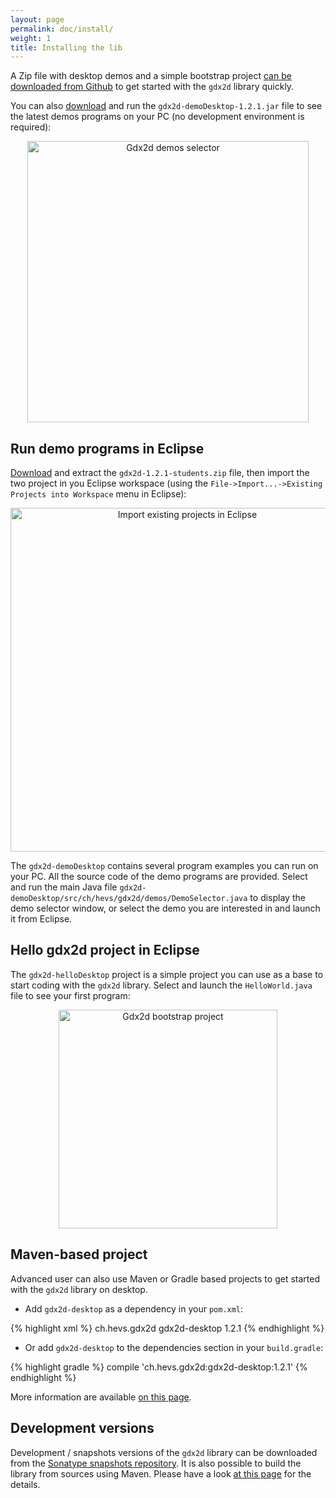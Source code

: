 ```yaml
---
layout: page
permalink: doc/install/
weight: 1
title: Installing the lib
---
```


A Zip file with desktop demos and a simple bootstrap project [can be downloaded from Github](https://github.com/hevs-isi/gdx2d/releases/download/v1.2.1/gdx2d-1.2.1-students.zip) to get started with the `gdx2d` library quickly.

You can also [download](https://github.com/hevs-isi/gdx2d/releases/download/v1.2.1/gdx2d-demoDesktop-1.2.1.jar) and run the `gdx2d-demoDesktop-1.2.1.jar` file to see the latest demos programs on your PC (no development environment is required):

<center>
  <a title="Gdx2d demos selector" href="https://github.com/hevs-isi/gdx2d/releases/download/v1.2.1/gdx2d-demoDesktop-1.2.1.jar"><img alt="Gdx2d demos selector" height="450" src="{{ site.baseurl }}/assets/doc/demo-selector.png"></a>
</center>

## Run demo programs in Eclipse

[Download](https://github.com/hevs-isi/gdx2d/releases/download/v1.2.1/gdx2d-1.2.1-students.zip) and extract the `gdx2d-1.2.1-students.zip` file, then import the two project in you Eclipse workspace (using the `File->Import...->Existing Projects into Workspace` menu in Eclipse):

<center>
    <img alt="Import existing projects in Eclipse" height="550" src="{{ site.baseurl }}/assets/doc/import.png">
</center>

The `gdx2d-demoDesktop` contains several program examples you can run on your PC. All the source code of the demo programs are provided. Select and run the main Java file `gdx2d-demoDesktop/src/ch/hevs/gdx2d/demos/DemoSelector.java` to display the demo selector window, or select the demo you are interested in and launch it from Eclipse.

## Hello gdx2d project in Eclipse

The `gdx2d-helloDesktop` project is a simple project you can use as a base to start coding with the `gdx2d` library. Select and launch the `HelloWorld.java` file to see your first program:

<center>
    <img alt="Gdx2d bootstrap project" height="350" src="{{ site.baseurl }}/assets/doc/hello-world-students.png">
</center>

## Maven-based project

Advanced user can also use Maven or Gradle based projects to get started with the `gdx2d` library on desktop.

* Add `gdx2d-desktop` as a dependency in your `pom.xml`:

{% highlight xml %}
<dependency>
  <groupId>ch.hevs.gdx2d</groupId>
  <artifactId>gdx2d-desktop</artifactId>
  <version>1.2.1</version>
</dependency>
{% endhighlight %}

* Or add `gdx2d-desktop` to the dependencies section in your `build.gradle`:

{% highlight gradle %}
compile 'ch.hevs.gdx2d:gdx2d-desktop:1.2.1'
{% endhighlight %}

More information are available [on this page](https://github.com/hevs-isi/gdx2d/tree/v1.2.1/gdx2d-library).

## Development versions

Development / snapshots versions of the `gdx2d` library can be downloaded from the [Sonatype snapshots repository](https://oss.sonatype.org/content/repositories/snapshots/ch/hevs/gdx2d/).
It is also possible to build the library from sources using Maven. Please have a look [at this page](https://github.com/hevs-isi/gdx2d/tree/v1.2.1/gdx2d-library) for the details.
